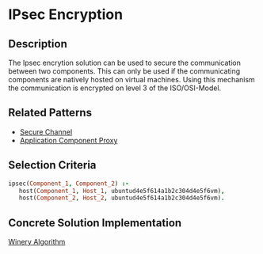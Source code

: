 # IPsec Encryption

## Description
The Ipsec encrytion solution can be used to secure the communication between two components.
This can only be used if the communicating components are natively hosted on virtual machines.
Using this mechanism the communication is encrypted on level 3 of the ISO/OSI-Model.

## Related Patterns

* [Secure Channel](../pattern_prologfiles/SecureChannel.md)
* [Application Component Proxy](../pattern_prologfiles/ApplicationComponentProxy.md)

## Selection Criteria

```prolog
ipsec(Component_1, Component_2) :-
   host(Component_1, Host_1, ubuntud4e5f614a1b2c304d4e5f6vm),
   host(Component_2, Host_2, ubuntud4e5f614a1b2c304d4e5f6vm).
```

## Concrete Solution Implementation

[Winery Algorithm](https://github.com/eclipse/winery)



